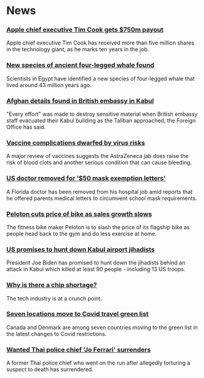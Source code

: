 # News
### [Apple chief executive Tim Cook gets $750m payout](https://www.bbc.com/news/business-58352098)
Apple chief executive Tim Cook has received more than five million shares in the technology giant, as he marks ten years in the job.
### [New species of ancient four-legged whale found](https://www.bbc.com/news/world-middle-east-58340807)
Scientists in Egypt have identified a new species of four-legged whale that lived around 43 million years ago.
### [Afghan details found in British embassy in Kabul](https://www.bbc.com/news/uk-58351938)
"Every effort" was made to destroy sensitive material when British embassy staff evacuated their Kabul building as the Taliban approached, the Foreign Office has said.
### [Vaccine complications dwarfed by virus risks](https://www.bbc.com/news/health-58347434)
A major review of vaccines suggests the AstraZeneca jab does raise the risk of blood clots and another serious condition that can cause bleeding.
### [US doctor removed for '$50 mask exemption letters'](https://www.bbc.com/news/world-us-canada-58346126)
A Florida doctor has been removed from his hospital job amid reports that he offered parents medical letters to circumvent school mask requirements.
### [Peloton cuts price of bike as sales growth slows](https://www.bbc.com/news/business-58351462)
The fitness bike maker Peloton is to slash the price of its flagship bike as people head back to the gym and do less exercise at home.
### [US promises to hunt down Kabul airport jihadists](https://www.bbc.com/news/world-asia-58351056)
President Joe Biden has promised to hunt down the jihadists behind an attack in Kabul which killed at least 90 people - including 13 US troops.
### [Why is there a chip shortage?](https://www.bbc.com/news/business-58230388)
The tech industry is at a crunch point. 
### [Seven locations move to Covid travel green list](https://www.bbc.com/news/uk-58348541)
Canada and Denmark are among seven countries moving to the green list in the latest changes to Covid restrictions.
### [Wanted Thai police chief 'Jo Ferrari' surrenders](https://www.bbc.com/news/world-asia-58352441)
A former Thai police chief who went on the run after allegedly torturing a suspect to death has surrendered.
